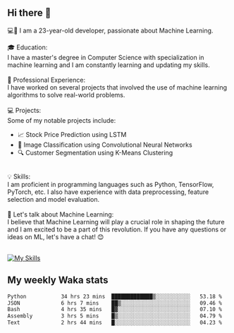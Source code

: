 ## Hi there 👋

💻🤖 I am a 23-year-old developer, passionate about Machine Learning.</br>

🎓 Education:</br>
I have a master's degree in Computer Science with specialization in machine learning and I am constantly learning and updating my skills.
</br></br>
💼 Professional Experience:</br>
I have worked on several projects that involved the use of machine learning algorithms to solve real-world problems.
</br></br>
💻 Projects:</br>
Some of my notable projects include:
</br>
- 📈 Stock Price Prediction using LSTM</br>
- 🤖 Image Classification using Convolutional Neural Networks</br>
- 🔍 Customer Segmentation using K-Means Clustering</br>
</br>
💡 Skills:</br>
I am proficient in programming languages such as Python, TensorFlow, PyTorch, etc. I also have experience with data preprocessing, feature selection and model evaluation.
</br></br>
💬 Let's talk about Machine Learning:</br>
I believe that Machine Learning will play a crucial role in shaping the future and I am excited to be a part of this revolution. If you have any questions or ideas on ML, let's have a chat! 😊
</br></br>

[![My Skills](https://skillicons.dev/icons?i=html,css,docker,express,figma,firebase,graphql,nodejs,react,ts,vue,py,pytorch)](https://skillicons.dev)

## My weekly Waka stats

<!--START_SECTION:waka-->

```txt
Python           34 hrs 23 mins  █████████████▒░░░░░░░░░░░   53.18 %
JSON             6 hrs 7 mins    ██▒░░░░░░░░░░░░░░░░░░░░░░   09.46 %
Bash             4 hrs 35 mins   █▓░░░░░░░░░░░░░░░░░░░░░░░   07.10 %
Assembly         3 hrs 5 mins    █▒░░░░░░░░░░░░░░░░░░░░░░░   04.79 %
Text             2 hrs 44 mins   █░░░░░░░░░░░░░░░░░░░░░░░░   04.23 %
```

<!--END_SECTION:waka-->
